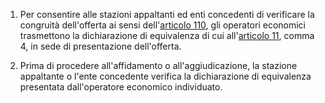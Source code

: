1. Per consentire alle stazioni appaltanti ed enti concedenti di verificare la congruità dell'offerta ai sensi dell'[articolo 110](/index.html?article=articolo-110&version=2), gli operatori economici trasmettono la dichiarazione di equivalenza di cui all'[articolo 11](/index.html?article=articolo-11&version=2), comma 4, in sede di presentazione dell'offerta.

2. Prima di procedere all'affidamento o all'aggiudicazione, la stazione appaltante o l'ente concedente verifica la dichiarazione di equivalenza presentata dall'operatore economico individuato.